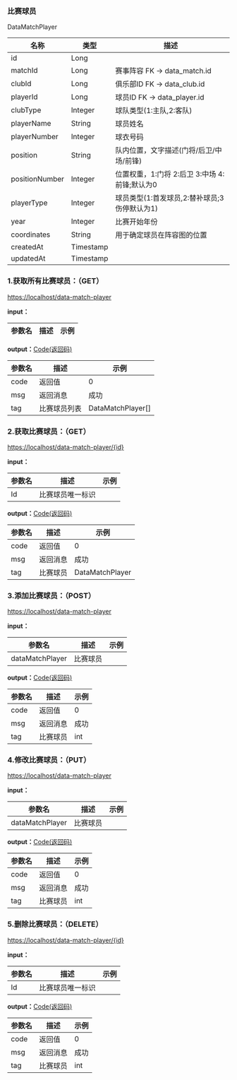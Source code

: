 ### 比赛球员 ###
<A NAME="DataMatchPlayer">DataMatchPlayer</A>

名称|类型|描述
-|-|-
id                  |Long      |
matchId             |Long      |赛事阵容  FK -> data_match.id
clubId              |Long      |俱乐部ID  FK -> data_club.id
playerId            |Long      |球员ID  FK -> data_player.id
clubType            |Integer   |球队类型(1:主队,2:客队)
playerName          |String    |球员姓名
playerNumber        |Integer   |球衣号码
position            |String    |队内位置，文字描述(门将/后卫/中场/前锋)
positionNumber      |Integer   |位置权重，1:门将 2:后卫 3:中场 4:前锋;默认为0
playerType          |Integer   |球员类型(1:首发球员,2:替补球员;3伤停默认为1)
year                |Integer   |比赛开始年份
coordinates         |String    |用于确定球员在阵容图的位置
createdAt           |Timestamp |
updatedAt           |Timestamp |

### 1.获取所有比赛球员：（GET） ###
[https://localhost/data-match-player](https://localhost/data-match-player)

**input：**

参数名 		|描述	|示例
 --------- | ------|------

**output：**<A HREF="#Code">Code(返回码)</A>

参数名 		|描述	|示例
 --------- | ------|------
code 		|返回值	|0
msg			|返回消息|成功
tag         |比赛球员列表|DataMatchPlayer[]

### 2.获取比赛球员：（GET） ###
[https://localhost/data-match-player/{id}](https://localhost/data-match-player/{id})

**input：**

参数名 		|描述	|示例
 --------- | ------|------
Id| 比赛球员唯一标识 |   

**output：**<A HREF="#Code">Code(返回码)</A>

参数名 		|描述	|示例
 --------- | ------|------
code 		|返回值	|0
msg			|返回消息|成功
tag         |比赛球员|DataMatchPlayer

### 3.添加比赛球员：（POST） ###
[https://localhost/data-match-player](https://localhost/data-match-player)

**input：**

参数名 		|描述	|示例
 --------- | ------|------
dataMatchPlayer| 比赛球员 |   

**output：**<A HREF="#Code">Code(返回码)</A>

参数名 		|描述	|示例
 --------- | ------|------
code 		|返回值	|0
msg			|返回消息|成功
tag         |比赛球员|int

### 4.修改比赛球员：（PUT） ###
[https://localhost/data-match-player](https://localhost/data-match-player)

**input：**

参数名 		|描述	|示例
 --------- | ------|------
dataMatchPlayer| 比赛球员 |   

**output：**<A HREF="#Code">Code(返回码)</A>

参数名 		|描述	|示例
 --------- | ------|------
code 		|返回值	|0
msg			|返回消息|成功
tag         |比赛球员|int

### 5.删除比赛球员：（DELETE） ###
[https://localhost/data-match-player/{id}](https://localhost/data-match-player/{id})

**input：**

参数名 		|描述	|示例
 --------- | ------|------
Id| 比赛球员唯一标识 |   

**output：**<A HREF="#Code">Code(返回码)</A>

参数名 		|描述	|示例
 --------- | ------|------
code 		|返回值	|0
msg			|返回消息|成功
tag         |比赛球员|int


